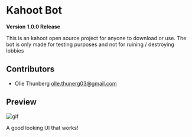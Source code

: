 # Kahoot Bot
**Version 1.0.0 Release**

This is an kahoot open source project for anyone to download or use. 
The bot is only made for testing purposes and not for ruining / destroying lobbies


## Contributors
 - Olle Thunberg <olle.thunerg03@gmail.com>


 ## Preview
![gif](https://user-images.githubusercontent.com/7386785/37556379-6a66283a-29f5-11e8-8056-ec29da854692.gif)

A good looking UI that works!